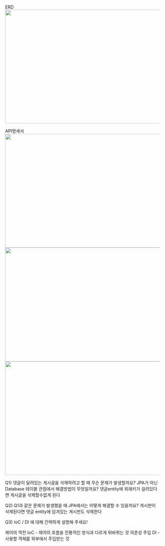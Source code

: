 ERD
<img src="https://github.com/leegyeongsik/blog-v3/assets/67450537/f2a04217-6d8c-4cf5-bcc2-ca719196f72f"  width="700" height="370">

API명세서
<img src="https://github.com/leegyeongsik/blog-v3/assets/67450537/c2c05360-f119-4e9d-91b2-61c92024350f"  width="700" height="370">
<img src="https://github.com/leegyeongsik/blog-v3/assets/67450537/5a2adfc5-75a6-4cef-8923-8ec8668f2a08"  width="700" height="370">
<img src="https://github.com/leegyeongsik/blog-v3/assets/67450537/707a6117-af53-45fb-bfd1-c0a17052dad8"  width="700" height="370">




Q1) 댓글이 달려있는 게시글을 삭제하려고 할 때 무슨 문제가 발생할까요? 
JPA가 아닌 Database 테이블 관점에서 해결방법이 무엇일까요?
댓글entity에 외래키가 걸려있다면 게시글을 삭제할수없게 된다 

Q2) Q1과 같은 문제가 발생했을 때 JPA에서는 어떻게 해결할 수 있을까요?
게시판이 삭제된다면 댓글 entity에 담겨있는 게시판도 삭제한다

Q3) IoC / DI 에 대해 간략하게 설명해 주세요!

제어의 역전 IoC - 제어의 흐름을 전통적인 방식과 다르게 뒤바뀌는 것
의존성 주입 DI - 사용할 객체를 외부에서 주입받는 것
